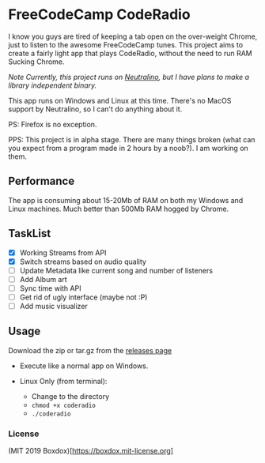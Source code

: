 # FreeCodeCamp CodeRadio
I know you guys are tired of keeping a tab open on the over-weight Chrome, just to listen to the awesome FreeCodeCamp tunes. This project aims to create a fairly light app that plays CodeRadio, without the need to run RAM Sucking Chrome.

_Note Currently, this project runs on [Neutralino](https://neutralino.js.org/), but I have plans to make a library independent binary._

This app runs on Windows and Linux at this time. There's no MacOS support by Neutralino, so I can't do anything about it.

PS: Firefox is no exception.

PPS: This project is in alpha stage. There are many things broken (what can you expect from a program made in 2 hours by a noob?). I am working on them.

## Performance
The app is consuming about 15-20Mb of RAM on both my Windows and Linux machines. Much better than 500Mb RAM hogged by Chrome.

## TaskList
- [x] Working Streams from API
- [x] Switch streams based on audio quality
- [ ] Update Metadata like current song and number of listeners
- [ ] Add Album art
- [ ] Sync time with API
- [ ] Get rid of ugly interface (maybe not :P)
- [ ] Add music visualizer

## Usage
Download the zip or tar.gz from the [releases page](https://github.com/boxdox/freecodecamp-coderadioapp/releases)

- Execute like a normal app on Windows.

- Linux Only (from terminal):
  -  Change to the directory
  -  `chmod +x coderadio`
  -  `./coderadio`

### License
(MIT 2019 Boxdox)[https://boxdox.mit-license.org]
